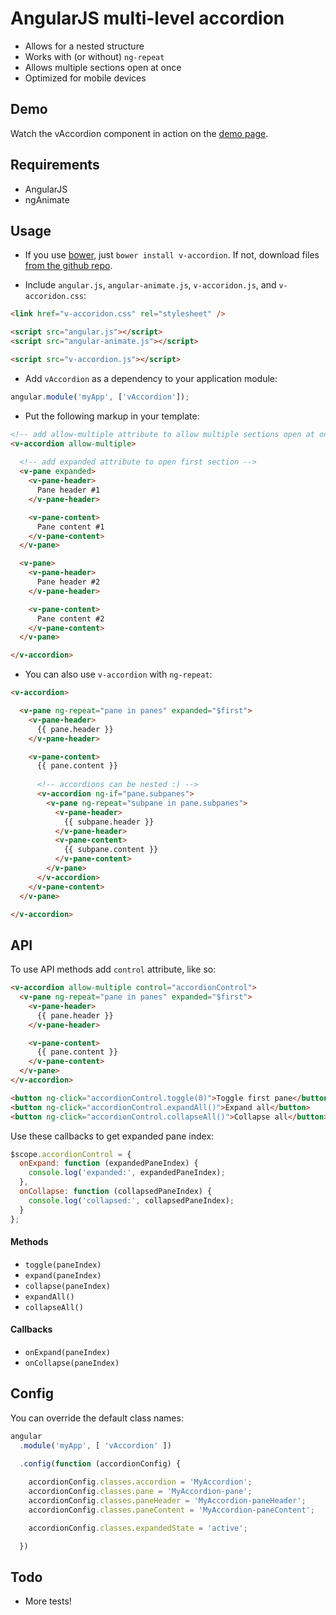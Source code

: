 # AngularJS multi-level accordion
  
  - Allows for a nested structure
  - Works with (or without) `ng-repeat`
  - Allows multiple sections open at once
  - Optimized for mobile devices


## Demo
Watch the vAccordion component in action on the [demo page](http://lukaszwatroba.github.io/v-accordion).


## Requirements
  - AngularJS
  - ngAnimate


## Usage
  - If you use [bower](http://bower.io/), just `bower install v-accordion`. If not, download files [from the github repo](./dist).

  - Include `angular.js`, `angular-animate.js`, `v-accoridon.js`, and `v-accoridon.css`:
  ```html
  <link href="v-accoridon.css" rel="stylesheet" />

  <script src="angular.js"></script>
  <script src="angular-animate.js"></script>

  <script src="v-accordion.js"></script>
  ```

  - Add `vAccordion` as a dependency to your application module:
  ```js
  angular.module('myApp', ['vAccordion']);
  ```

  - Put the following markup in your template:
  ```html
  <!-- add allow-multiple attribute to allow multiple sections open at once -->
  <v-accordion allow-multiple>
    
    <!-- add expanded attribute to open first section -->
    <v-pane expanded>
      <v-pane-header>
        Pane header #1
      </v-pane-header>

      <v-pane-content>
        Pane content #1
      </v-pane-content>
    </v-pane>

    <v-pane>
      <v-pane-header>
        Pane header #2
      </v-pane-header>

      <v-pane-content>
        Pane content #2
      </v-pane-content>
    </v-pane>

  </v-accordion>
  ```

  - You can also use `v-accordion` with `ng-repeat`:
  ```html
  <v-accordion>

    <v-pane ng-repeat="pane in panes" expanded="$first">
      <v-pane-header>
        {{ pane.header }}
      </v-pane-header>

      <v-pane-content>
        {{ pane.content }}
        
        <!-- accordions can be nested :) -->
        <v-accordion ng-if="pane.subpanes">
          <v-pane ng-repeat="subpane in pane.subpanes">
            <v-pane-header>
              {{ subpane.header }}
            </v-pane-header>
            <v-pane-content>
              {{ subpane.content }}
            </v-pane-content>
          </v-pane>
        </v-accordion>
      </v-pane-content>
    </v-pane>

  </v-accordion>
  ```


## API

To use API methods add `control` attribute, like so:
```html
<v-accordion allow-multiple control="accordionControl">
  <v-pane ng-repeat="pane in panes" expanded="$first">
    <v-pane-header>
      {{ pane.header }}
    </v-pane-header>

    <v-pane-content>
      {{ pane.content }}
    </v-pane-content>
  </v-pane>
</v-accordion>

<button ng-click="accordionControl.toggle(0)">Toggle first pane</button>
<button ng-click="accordionControl.expandAll()">Expand all</button>
<button ng-click="accordionControl.collapseAll()">Collapse all</button>
```

Use these callbacks to get expanded pane index:
```js
$scope.accordionControl = {
  onExpand: function (expandedPaneIndex) {
    console.log('expanded:', expandedPaneIndex);
  },
  onCollapse: function (collapsedPaneIndex) {
    console.log('collapsed:', collapsedPaneIndex);
  }
};
```

#### Methods
  - `toggle(paneIndex)`
  - `expand(paneIndex)`
  - `collapse(paneIndex)`
  - `expandAll()`
  - `collapseAll()`

#### Callbacks
  - `onExpand(paneIndex)`
  - `onCollapse(paneIndex)`


## Config
You can override the default class names:

```js
angular
  .module('myApp', [ 'vAccordion' ])

  .config(function (accordionConfig) {
    
    accordionConfig.classes.accordion = 'MyAccordion';
    accordionConfig.classes.pane = 'MyAccordion-pane';
    accordionConfig.classes.paneHeader = 'MyAccordion-paneHeader';
    accordionConfig.classes.paneContent = 'MyAccordion-paneContent';

    accordionConfig.classes.expandedState = 'active';

  })
```

## Todo
  - More tests!

